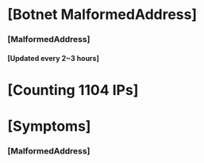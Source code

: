 # [Botnet MalformedAddress]
### [MalformedAddress]
#### [Updated every 2~3 hours]

# [Counting 1104 IPs]

# [Symptoms] 
###   [MalformedAddress]
